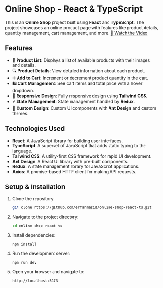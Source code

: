 # Online Shop - React & TypeScript

This is an **Online Shop** project built using **React** and **TypeScript**. The project showcases an online product page with features like product details, quantity management, cart management, and more.
[🎥 Watch the Video](https://drive.google.com/file/d/1Rb347Ba6LKeEhVpyTW8NPHBFEIe2ss1t/view?usp=sharing)

## Features

- 🛒 **Product List**: Displays a list of available products with their images and details.
- 🔍 **Product Details**: View detailed information about each product.
- ➕ **Add to Cart**: Increment or decrement product quantity in the cart.
- 🛍️ **Cart Management**: See cart items and total price with a hover dropdown.
- 🔄 **Responsive Design**: Fully responsive design using **Tailwind CSS**.
- ⚡ **State Management**: State management handled by **Redux**.
- 🎨 **Custom Design**: Custom UI components with **Ant Design** and custom themes.

## Technologies Used

- **React**: A JavaScript library for building user interfaces.
- **TypeScript**: A superset of JavaScript that adds static typing to the language.
- **Tailwind CSS**: A utility-first CSS framework for rapid UI development.
- **Ant Design**: A React UI library with pre-built components.
- **Redux**: A state management library for JavaScript applications.
- **Axios**: A promise-based HTTP client for making API requests.

## Setup & Installation

1. Clone the repository:
    ```bash
    git clone https://github.com/erfanmazid/online-shop-react-ts.git
    ```

2. Navigate to the project directory:
    ```bash
    cd online-shop-react-ts
    ```

3. Install dependencies:
    ```bash
    npm install
    ```

4. Run the development server:
    ```bash
    npm run dev
    ```

5. Open your browser and navigate to:
    ```
    http://localhost:5173
    ```

